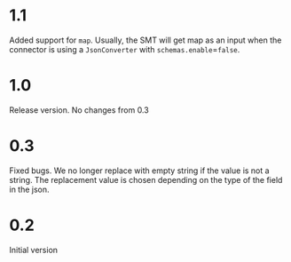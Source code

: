# 1.1

Added support for `map`. Usually, the SMT will get map as an input when the connector is using a `JsonConverter` with `schemas.enable`=`false`.

# 1.0

Release version. No changes from 0.3

# 0.3

Fixed bugs. We no longer replace with empty string if the value is not a string. The replacement value
is chosen depending on the type of the field in the json.

# 0.2

Initial version